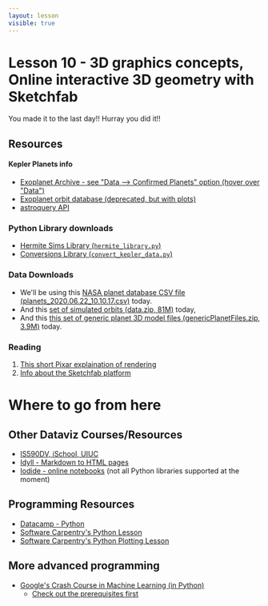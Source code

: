 ```yaml
---
layout: lesson
visible: true
---
```


# Lesson 10 - 3D graphics concepts, Online interactive 3D geometry with Sketchfab

You made it to the last day!!  Hurray you did it!!

## Resources

#### Kepler Planets info

 * [Exoplanet Archive - see "Data --> Confirmed Planets" option (hover over "Data")](https://exoplanetarchive.ipac.caltech.edu/)
 * [Exoplanet orbit database (deprecated, but with plots)](http://exoplanets.org/)
 * [astroquery API](https://astroquery.readthedocs.io/en/latest/exoplanet_orbit_database/exoplanet_orbit_database.html)


### Python Library downloads

 * <a href="https://raw.githubusercontent.com/jnaiman/csci-p-14110_su2020/master/lesson09/hermite_library.py" download>Hermite Sims Library (`hermite_library.py`)</a>
 * <a href="https://raw.githubusercontent.com/jnaiman/csci-p-14110_su2020/master/lesson09/convert_kepler_data.py">Conversions Library (`convert_kepler_data.py`)</a>


### Data Downloads

 * We'll be using this <a href="https://jnaiman.github.io/csci-p-14110_su2020/lesson08/planets_2020.06.22_10.10.17.csv" download>NASA planet database CSV file (planets\_2020.06.22\_10.10.17.csv)</a> today.
 * And this <a href="https://github.com/jnaiman/csci-p-14110_su2020/raw/master/lesson09/data.zip" download>set of simulated orbits (data.zip, 81M)</a> today,
 * And this <a href="https://github.com/jnaiman/csci-p-14110_su2020/raw/master/genericPlanetFiles.zip" download>this set of generic planet 3D model files (genericPlanetFiles.zip, 3.9M)</a> today.


### Reading

1. [This short Pixar explaination of rendering](https://www.youtube.com/watch?v=NEzJH-JrAdw) 
1. [Info about the Sketchfab platform](https://sketchfab.com/features)

# Where to go from here

## Other Dataviz Courses/Resources

 * [IS590DV, iSchool, UIUC](https://uiuc-ischool-dataviz.github.io/spring2020/)
 * [Idyll - Markdown to HTML pages](https://idyll-lang.org/)
 * [Iodide - online notebooks](https://alpha.iodide.io/) (not all Python libraries supported at the moment)
 
## Programming Resources

 * [Datacamp - Python](https://www.datacamp.com/learn-python-with-anaconda/?utm_source=adwords_ppc&utm_campaignid=1565610606&utm_adgroupid=64773273292&utm_device=c&utm_keyword=%2Bdatacamp%20%2Bpython&utm_matchtype=b&utm_network=g&utm_adpostion=&utm_creative=295213453172&utm_targetid=aud-763347114660:kwd-414126611260&utm_loc_interest_ms=&utm_loc_physical_ms=9022185&gclid=Cj0KCQjwupD4BRD4ARIsABJMmZ-8hqS8Z4pV_JkDtGobwFvKEdzsbjkL2Swqcd2aADCpBkNyplPJmaEaAld3EALw_wcB)
 * [Software Carpentry's Python Lesson](https://swcarpentry.github.io/python-novice-inflammation/)
 * [Software Carpentry's Python Plotting Lesson](http://swcarpentry.github.io/python-novice-gapminder/)
 
## More advanced programming
 
 * [Google's Crash Course in Machine Learning (in Python)](https://developers.google.com/machine-learning/crash-course)
   * [Check out the prerequisites first](https://developers.google.com/machine-learning/crash-course/prereqs-and-prework)
